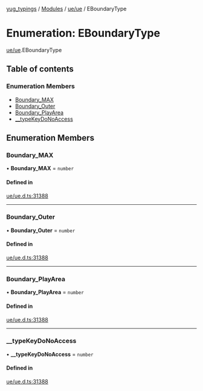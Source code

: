 [yug_typings](../README.md) / [Modules](../modules.md) / [ue/ue](../modules/ue_ue.md) / EBoundaryType

# Enumeration: EBoundaryType

[ue/ue](../modules/ue_ue.md).EBoundaryType

## Table of contents

### Enumeration Members

- [Boundary\_MAX](ue_ue.EBoundaryType.md#boundary_max)
- [Boundary\_Outer](ue_ue.EBoundaryType.md#boundary_outer)
- [Boundary\_PlayArea](ue_ue.EBoundaryType.md#boundary_playarea)
- [\_\_typeKeyDoNoAccess](ue_ue.EBoundaryType.md#__typekeydonoaccess)

## Enumeration Members

### Boundary\_MAX

• **Boundary\_MAX** = `number`

#### Defined in

[ue/ue.d.ts:31388](https://github.com/YugMetaverse/yug_typings/blob/25cad34/ue/ue.d.ts#L31388)

___

### Boundary\_Outer

• **Boundary\_Outer** = `number`

#### Defined in

[ue/ue.d.ts:31388](https://github.com/YugMetaverse/yug_typings/blob/25cad34/ue/ue.d.ts#L31388)

___

### Boundary\_PlayArea

• **Boundary\_PlayArea** = `number`

#### Defined in

[ue/ue.d.ts:31388](https://github.com/YugMetaverse/yug_typings/blob/25cad34/ue/ue.d.ts#L31388)

___

### \_\_typeKeyDoNoAccess

• **\_\_typeKeyDoNoAccess** = `number`

#### Defined in

[ue/ue.d.ts:31388](https://github.com/YugMetaverse/yug_typings/blob/25cad34/ue/ue.d.ts#L31388)
